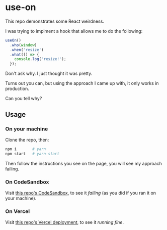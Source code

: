 # use-on

This repo demonstrates some React weirdness.

I was trying to implment a hook that allows me to do the following:

```js
useOn()
  .who(window)
  .when('resize')
  .what(() => {
    console.log('resize!');
  });
```

Don't ask why. I just thought it was pretty.

Turns out you can, but using the approach I came up with, it only works in production.

Can you tell why?

## Usage

### On your machine

Clone the repo, then:

```sh
npm i       # yarn
npm start   # yarn start
```

Then follow the instructions you see on the page, you will see my approach failing.

### On CodeSandbox

Visit [this repo's CodeSandbox](https://codesandbox.io/s/github/dutzi/use-on), to see it _failing_ (as you did if you ran it on your machine).

### On Vercel

Visit [this repo's Vercel deployment](https://use-on.vercel.app/), to see it _running fine_.

